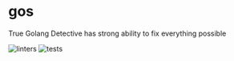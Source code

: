 # gos
True Golang Detective has strong ability to fix everything possible

![linters](https://github.com/rxx/gos/actions/workflows/golangci-lint.yml/badge.svg?event=push)
![tests](https://github.com/rxx/gos/actions/workflows/test.yml/badge.svg?event=push)
